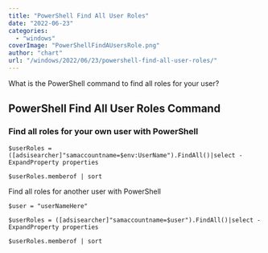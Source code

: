 ```yaml
---
title: "PowerShell Find All User Roles"
date: "2022-06-23"
categories: 
  - "windows"
coverImage: "PowerShellFindAUsersRole.png"
author: "chart"
url: "/windows/2022/06/23/powershell-find-all-user-roles/"
---
```


What is the PowerShell command to find all roles for your user?

## PowerShell Find All User Roles Command

### Find all roles for your own user with PowerShell

```
$userRoles = ([adsisearcher]"samaccountname=$env:UserName").FindAll()|select - ExpandProperty properties

$userRoles.memberof | sort
```

Find all roles for another user with PowerShell

```
$user = "userNameHere"

$userRoles = ([adsisearcher]"samaccountname=$user").FindAll()|select - ExpandProperty properties

$userRoles.memberof | sort
```
